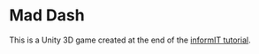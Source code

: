 # Mad Dash

This is a Unity 3D game created at the end of the [informIT tutorial](http://www.informit.com/store/game-development-essentials-with-unity-4-livelessons-9780321910745).